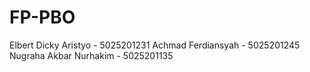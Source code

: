 # FP-PBO

Elbert Dicky Aristyo - 5025201231
Achmad Ferdiansyah   - 5025201245
Nugraha Akbar Nurhakim - 5025201135
